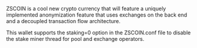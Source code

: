 ZSCOIN is a cool new crypto currency that will feature a uniquely implemented anonymization feature that uses exchanges on the back end and a decoupled transaction flow architecture.

This wallet supports the staking=0 option in the ZSCOIN.conf file to disable the stake miner thread for pool and exchange operators.


